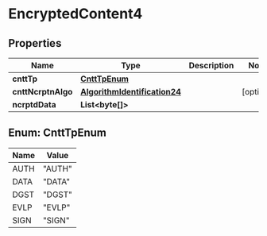 

# EncryptedContent4

## Properties

Name | Type | Description | Notes
------------ | ------------- | ------------- | -------------
**cnttTp** | [**CnttTpEnum**](#CnttTpEnum) |  | 
**cnttNcrptnAlgo** | [**AlgorithmIdentification24**](AlgorithmIdentification24.md) |  |  [optional]
**ncrptdData** | **List&lt;byte[]&gt;** |  | 



## Enum: CnttTpEnum

Name | Value
---- | -----
AUTH | &quot;AUTH&quot;
DATA | &quot;DATA&quot;
DGST | &quot;DGST&quot;
EVLP | &quot;EVLP&quot;
SIGN | &quot;SIGN&quot;



